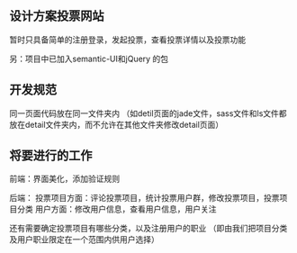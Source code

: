 ## 设计方案投票网站 ##

暂时只具备简单的注册登录，发起投票，查看投票详情以及投票功能

另：项目中已加入semantic-UI和jQuery 的包

## 开发规范 ##
同一页面代码放在同一文件夹内
（如detil页面的jade文件，sass文件和ls文件都放在detail文件夹内，而不允许在其他文件夹修改detail页面）

## 将要进行的工作 ##
前端：界面美化，添加验证规则

后端：
  投票项目方面：评论投票项目，统计投票用户群，修改投票项目，投票项目分类
  用户方面：修改用户信息，查看用户信息，用户关注

还有需要确定投票项目有哪些分类，以及注册用户的职业
（即由我们把项目分类及用户职业限定在一个范围内供用户选择）
